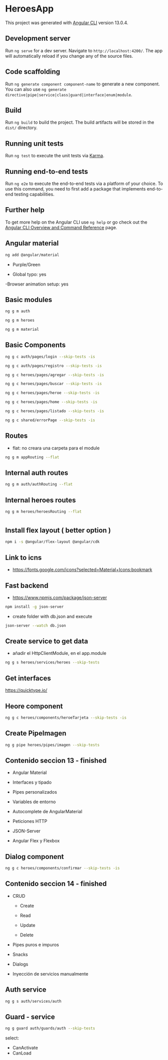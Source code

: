 # HeroesApp

This project was generated with [Angular CLI](https://github.com/angular/angular-cli) version 13.0.4.

## Development server

Run `ng serve` for a dev server. Navigate to `http://localhost:4200/`. The app will automatically reload if you change any of the source files.

## Code scaffolding

Run `ng generate component component-name` to generate a new component. You can also use `ng generate directive|pipe|service|class|guard|interface|enum|module`.

## Build

Run `ng build` to build the project. The build artifacts will be stored in the `dist/` directory.

## Running unit tests

Run `ng test` to execute the unit tests via [Karma](https://karma-runner.github.io).

## Running end-to-end tests

Run `ng e2e` to execute the end-to-end tests via a platform of your choice. To use this command, you need to first add a package that implements end-to-end testing capabilities.

## Further help

To get more help on the Angular CLI use `ng help` or go check out the [Angular CLI Overview and Command Reference](https://angular.io/cli) page.

## Angular material

```sh
ng add @angular/material
```

- Purple/Green

- Global typo: yes

-Browser animation setup: yes

## Basic modules

```sh
ng g m auth
```

```sh
ng g m heroes
```

```sh
ng g m material
```

## Basic Components

```sh
ng g c auth/pages/login --skip-tests -is
```

```sh
ng g c auth/pages/registro --skip-tests -is
```

```sh
ng g c heroes/pages/agregar --skip-tests -is
```

```sh
ng g c heroes/pages/buscar --skip-tests -is
```

```sh
ng g c heroes/pages/heroe --skip-tests -is
```

```sh
ng g c heroes/pages/home --skip-tests -is
```

```sh
ng g c heroes/pages/listado --skip-tests -is
```

```sh
ng g c shared/errorPage --skip-tests -is
```

## Routes

- flat: no creara una carpeta para el module

```sh
ng g m appRouting --flat
```

## Internal auth routes

```sh
ng g m auth/authRouting --flat
```

## Internal heroes routes

```sh
ng g m heroes/heroesRouting --flat
```

# <!-- All Routes basic and lazy load -->

## Install flex layout ( better option )

```sh
npm i -s @angular/flex-layout @angular/cdk
```

## Link to icns

- https://fonts.google.com/icons?selected=Material+Icons:bookmark

## Fast backend

- https://www.npmjs.com/package/json-server

```sh
npm install -g json-server
```

- create folder with db.json and execute

```sh
json-server --watch db.json
```

## Create service to get data

- añadir el HttpClientModule, en el app.module

```sh
ng g s heroes/services/heroes --skip-tests
```

## Get interfaces

https://quicktype.io/

## Heore component

```sh
ng g c heroes/components/heroeTarjeta --skip-tests -is
```

## Create PipeImagen

```sh
ng g pipe heroes/pipes/imagen --skip-tests
```

<!-- =========================== -->

## Contenido seccion 13 - finished

- Angular Material

- Interfaces y tipado

- Pipes personalizados

- Variables de entorno

- Autocomplete de AngularMaterial

- Peticiones HTTP

- JSON-Server

- Angular Flex y Flexbox

## Dialog component

```sh
ng g c heroes/components/confirmar --skip-tests -is
```

## Contenido seccion 14 - finished

- CRUD

  - Create

  - Read

  - Update

  - Delete

- Pipes puros e impuros

- Snacks

- Dialogs

- Inyección de servicios manualmente

## Auth service

```sh
ng g s auth/services/auth
```

## Guard - service

```sh
ng g guard auth/guards/auth --skip-tests
```

select:

- CanActivate
- CanLoad
